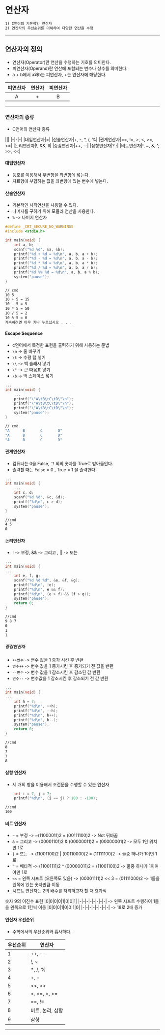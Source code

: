 # 연산자

```txt
1) C언어의 기본적인 연산자
2) 연산자의 우선순위를 이해하여 다양한 연산을 수행
```

---

## 연산자의 정의

* 연산자(Operator)란 연산을 수행하는 기호를 의미한다.
* 피연산자(Operand)란 연산에 포함되는 변수나 상수를 의미한다.
* a + b에서 a와b는 피연산자, +는 연산자에 해당한다.

|피연산자|연산자|피연산자|
|:-:|:-:|:-:|
|A|+|B|

---

### 연산자의 종류

* C언어의 연산자 종류

|||
|-|-|-|
|대입연산자|=|
|산술연산자|+, -, *, /, %|
|관계연산자|==, !=, >, <, >=, <=|
|논리연산자|!, &&, ll|
|증감연산자|++, --|
|삼항연산자|? :|
|비트연산자|!, ~, &, ^, >>, <<|

#### 대입연산자

* 등호를 이용해서 우변항을 좌변항에 넣는다.
* 자료형에 부합하는 값을 좌변항에 있는 변수에 넣는다.

#### 산술연산자

* 기본적인 사칙연산을 사용할 수 있다.
* 나머지를 구하기 위해 모듈러 연산을 사용한다.
* `%` -> 나머지 연산자

```c
#define _CRT_SECURE_NO_WARNINGS
#include <stdio.h>

int main(void) {
    int a, b;
    scanf("%d %d", &a, &b);
    printf("%d + %d = %d\n", a, b, a + b);
    printf("%d - %d = %d\n", a, b, a - b);
    printf("%d * %d = %d\n", a, b, a * b);
    printf("%d / %d = %d\n", a, b, a / b);
    printf("%d %% %d = %d\n", a, b, a % b);
    system("pause");
}
```

```cmd
// cmd
10 5
10 + 5 = 15
10 - 5 = 5
10 * 5 = 50
10 / 5 = 2
10 % 5 = 0
계속하려면 아무 키나 누르십시오 . . .
```

#### Escape Sequence

* c언어에서 특정한 표현을 출력하기 위해 사용하는 문법
* `\n` -> 줄 바꾸기
* `\t` -> 수평 탭 넣기
* `\\` -> 백 슬래시 넣기
* `\"` -> 큰 따옴표 넣기
* `\b` -> 백 스페이스 넣기

```c
...
int main(void) {
    ...
    printf("\"A\tB\tC\tD\"\n");
    printf("\"A\tB\tC\tD\"\n");
    printf("\"A\tB\tC\tD\"\n");
    system("pause");
}
```

```cmd
// cmd
"A      B       C       D"
"A      B       C       D"
"A      B       C       D"
```

#### 관계연산자

* 컴퓨터는 0을 False, 그 외의 숫자를 True로 받아들인다.
* 출력할 때는 False = 0 , True = 1 을 출력한다.

```c
...
int main(void) {
    ...
    int c, d;
    scanf("%d %d", &c, &d);
    printf("%d\n", c > d);
    system("pause");
}
```

```cmd
//cmd
4 5
0
```

#### 논리연산자

* ! -> 부정, && -> 그리고 , || -> 또는

```c
...
int main(void) {
...
    int e, f, g;
    scanf("%d %d %d", &e, &f, &g);
    printf("%d\n", !e);
    printf("%d\n", e && f);
    printf("%d\n", (e > f) && (f > g));
    system("pause");
    return 0;
}
```

```cmd
//cmd
9 8 7
0
1
1
```

##### 증감연산자

* `++변수` -> 변수 값을 1 증가 시킨 후 반환
* `변수++` -> 변수 값을 1 증가시킨 후 증가되기 전 값을 반환
* `--변수` -> 변수 값을 1 감소시킨 후 감소된 값 반환
* `변수--` -> 변수값을 1 감소시킨 후 감소되기 전 값 반환

```c
...
int main(void) {
...
    int h = 7;
    printf("%d\n", ++h);
    printf("%d\n", --h);
    printf("%d\n", h++);
    printf("%d\n", h--);
    system("pause");
    return 0;
}
```

```cmd
//cmd
8
7
7
8
```

#### 삼항 연산자

* 세 개의 항을 이용해서 조건문을 수행할 수 있는 연산자

```c
    int i = 7, j = 7;
    printf("%d\n", (i == j) ? 100 : -100);
```

```cmd
//cmd
100
```

#### 비트 연산자

* `~` = 부정
-> ~(11000011)2 = (00111100)2 -> Not 뒤바꿈
* `&` = 그리고
-> (00001101)2 & (00000011)2 = (00000001)2 -> 모두 1인 위치만 1로
* `|` = 또는
-> (11001100)2 | (00110000)2 = (11111100)2 -> 둘중 하나가 1이면 1로
* `^` = 배타적
-> (11001111)2 ^ (00000011)2 = (11001100)2 -> 둘중 하나가 1이여야만 1로
* `<<`  = 왼쪽 시프트 (오른쪽도 있음)
-> (00001111)2 << 3 = (01111000)2 -> 1들을 왼쪽에 있는 숫자만큼 이동
* 시프트 연산자는 2의 배수를 처리하고자 할 때 효과적

숫자 9의 이진수 표현
|0|0|0|0|1|0|0|1|
|-|-|-|-|-|-|-|-|
-> 왼쪽 시프트 수행하여 1들을 왼쪽으로 1칸씩 이동
|0|0|0|1|0|0|1|0|
|-|-|-|-|-|-|-|-|
-> 18로 2배 증가

#### 연산자 우선순위

* 수학에서의 우선순위와 흡사하다.

|우선순위|연산자|
|-|-|
|1|++, --|
|2|!, ~|
|3|*, /, %|
|4|+, -|
|5|<<, >>|
|6|<. <=, >, >=|
|7|==, !=|
|8|비트, 논리, 삼항|
|9|삼항|

---
